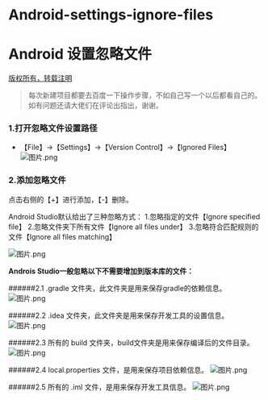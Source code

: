 # Android-settings-ignore-files
# Android 设置忽略文件

[版权所有，转载注明]()
>每次新建项目都要去百度一下操作步骤，不如自己写一个以后都看自己的。如有问题还请大佬们在评论出指出，谢谢。

### 1.打开忽略文件设置路径
- 【File】→【Settings】→【Version Control】→【Ignored Files】
![图片.png](https://upload-images.jianshu.io/upload_images/3722198-e2b83219e6afe7b0.png?imageMogr2/auto-orient/strip%7CimageView2/2/w/1240)

### 2.添加忽略文件

点击右侧的【+】进行添加，【-】删除。

Android Studio默认给出了三种忽略方式：
1.忽略指定的文件【Ignore specified file】
2.忽略文件夹下所有文件【Ignore all files under】
3.忽略符合匹配规则的文件【Ignore all files matching】

![图片.png](https://upload-images.jianshu.io/upload_images/3722198-1ef5520176b62ea8.png?imageMogr2/auto-orient/strip%7CimageView2/2/w/1240)

**Androis Studio一般忽略以下不需要增加到版本库的文件：**

######2.1 .gradle 文件夹，此文件夹是用来保存gradle的依赖信息。
![图片.png](https://upload-images.jianshu.io/upload_images/3722198-a53f0da507b95b69.png?imageMogr2/auto-orient/strip%7CimageView2/2/w/1240)

######2.2 .idea 文件夹，此文件夹是用来保存开发工具的设置信息。
![图片.png](https://upload-images.jianshu.io/upload_images/3722198-e78b769dc91ad632.png?imageMogr2/auto-orient/strip%7CimageView2/2/w/1240)

######2.3 所有的 build 文件夹，build文件夹是用来保存编译后的文件目录。
![图片.png](https://upload-images.jianshu.io/upload_images/3722198-2b215265ec39fa0d.png?imageMogr2/auto-orient/strip%7CimageView2/2/w/1240)

######2.4 local.properties 文件，是用来保存项目依赖信息。
![图片.png](https://upload-images.jianshu.io/upload_images/3722198-b57972772fe383eb.png?imageMogr2/auto-orient/strip%7CimageView2/2/w/1240)

######2.5 所有的 .iml 文件，是用来保存开发工具信息。
![图片.png](https://upload-images.jianshu.io/upload_images/3722198-aa9f783a4882ebf9.png?imageMogr2/auto-orient/strip%7CimageView2/2/w/1240)

